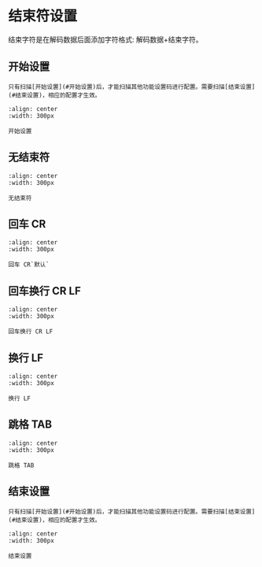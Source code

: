 # 结束符设置
结束字符是在解码数据后面添加字符格式: 解码数据+结束字符。

## 开始设置

```{note}
只有扫描[开始设置](#开始设置)后，才能扫描其他功能设置码进行配置。需要扫描[结束设置](#结束设置)，相应的配置才生效。
```

```{figure} media/23SETUPE1.png
:align: center
:width: 300px

开始设置
```

## 无结束符

```{figure} media/40CANCEL_STOPTEXT.png
:align: center
:width: 300px

无结束符
```


## 回车 CR

```{figure} media/40ADDENTER.png
:align: center
:width: 300px

回车 CR`默认`
```


## 回车换行 CR LF

```{figure} media/40ADD_ENTER_NEWLINE.png
:align: center
:width: 300px

回车换行 CR LF
```

## 换行 LF

```{figure} media/40ADD_NEWLINE.png
:align: center
:width: 300px

换行 LF
```


## 跳格 TAB

```{figure} media/40ADD_TAB1.png
:align: center
:width: 300px

跳格 TAB
```


## 结束设置

```{note}
只有扫描[开始设置](#开始设置)后，才能扫描其他功能设置码进行配置。需要扫描[结束设置](#结束设置)，相应的配置才生效。
```

```{figure} media/23SETUPE0.png
:align: center
:width: 300px

结束设置
```

